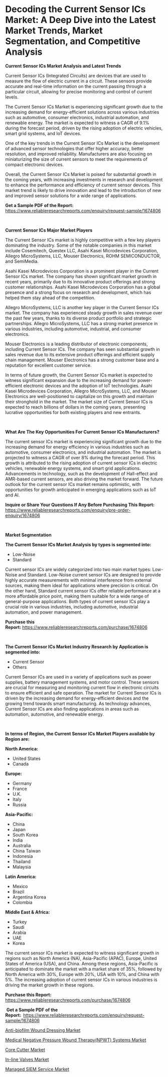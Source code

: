 <p><h1>Decoding the Current Sensor ICs Market: A Deep Dive into the Latest Market Trends, Market Segmentation, and Competitive Analysis</h1></p><p><strong>Current Sensor ICs Market Analysis and Latest Trends</strong></p>
<p><p>Current Sensor ICs (Integrated Circuits) are devices that are used to measure the flow of electric current in a circuit. These sensors provide accurate and real-time information on the current passing through a particular circuit, allowing for precise monitoring and control of current levels.</p><p>The Current Sensor ICs Market is experiencing significant growth due to the increasing demand for energy-efficient solutions across various industries such as automotive, consumer electronics, industrial automation, and renewable energy. The market is expected to witness a CAGR of 9.1% during the forecast period, driven by the rising adoption of electric vehicles, smart grid systems, and IoT devices.</p><p>One of the key trends in the Current Sensor ICs Market is the development of advanced sensor technologies that offer higher accuracy, better resolution, and improved reliability. Manufacturers are also focusing on miniaturizing the size of current sensors to meet the requirements of compact electronic devices.</p><p>Overall, the Current Sensor ICs Market is poised for substantial growth in the coming years, with increasing investments in research and development to enhance the performance and efficiency of current sensor devices. This market trend is likely to drive innovation and lead to the introduction of new and improved sensor solutions for a wide range of applications.</p></p>
<p><strong>Get a Sample PDF of the Report:&nbsp;</strong> <a href="https://www.reliableresearchreports.com/enquiry/request-sample/1674806">https://www.reliableresearchreports.com/enquiry/request-sample/1674806</a></p>
<p>&nbsp;</p>
<p><strong>Current Sensor ICs Major Market Players</strong></p>
<p><p>The Current Sensor ICs market is highly competitive with a few key players dominating the industry. Some of the notable companies in this market include Cosemitech, Questex LLC, Asahi Kasei Microdevices Corporation, Allegro MicroSystems, LLC, Mouser Electronics, ROHM SEMICONDUCTOR, and SemiMedia.</p><p>Asahi Kasei Microdevices Corporation is a prominent player in the Current Sensor ICs market. The company has shown significant market growth in recent years, primarily due to its innovative product offerings and strong customer relationships. Asahi Kasei Microdevices Corporation has a global presence and a strong focus on research and development, which has helped them stay ahead of the competition.</p><p>Allegro MicroSystems, LLC is another key player in the Current Sensor ICs market. The company has experienced steady growth in sales revenue over the past few years, thanks to its diverse product portfolio and strategic partnerships. Allegro MicroSystems, LLC has a strong market presence in various industries, including automotive, industrial, and consumer electronics.</p><p>Mouser Electronics is a leading distributor of electronic components, including Current Sensor ICs. The company has seen substantial growth in sales revenue due to its extensive product offerings and efficient supply chain management. Mouser Electronics has a strong customer base and a reputation for excellent customer service.</p><p>In terms of future growth, the Current Sensor ICs market is expected to witness significant expansion due to the increasing demand for power-efficient electronic devices and the adoption of IoT technologies. Asahi Kasei Microdevices Corporation, Allegro MicroSystems, LLC, and Mouser Electronics are well-positioned to capitalize on this growth and maintain their stronghold in the market. The market size of Current Sensor ICs is expected to reach billions of dollars in the coming years, presenting lucrative opportunities for both existing players and new entrants.</p></p>
<p>&nbsp;</p>
<p><strong>What Are The Key Opportunities For Current Sensor ICs Manufacturers?</strong></p>
<p><p>The current sensor ICs market is experiencing significant growth due to the increasing demand for energy efficiency in various industries such as automotive, consumer electronics, and industrial automation. The market is projected to witness a CAGR of over 8% during the forecast period. This growth is attributed to the rising adoption of current sensor ICs in electric vehicles, renewable energy systems, and smart grid applications. Advancements in technology, such as the development of Hall-effect and AMR-based current sensors, are also driving the market forward. The future outlook for the current sensor ICs market remains optimistic, with opportunities for growth anticipated in emerging applications such as IoT and AI.</p></p>
<p><strong>Inquire or Share Your Questions If Any Before Purchasing This Report:</strong> <a href="https://www.reliableresearchreports.com/enquiry/pre-order-enquiry/1674806">https://www.reliableresearchreports.com/enquiry/pre-order-enquiry/1674806</a></p>
<p>&nbsp;</p>
<p><strong>Market Segmentation</strong></p>
<p><strong>The Current Sensor ICs Market Analysis by types is segmented into:</strong></p>
<p><ul><li>Low-Noise</li><li>Standard</li></ul></p>
<p><p>Current sensor ICs are widely categorized into two main market types: Low-Noise and Standard. Low-Noise current sensor ICs are designed to provide highly accurate measurements with minimal interference from external sources, making them ideal for applications where precision is critical. On the other hand, Standard current sensor ICs offer reliable performance at a more affordable price point, making them suitable for a wide range of general-purpose applications. Both types of current sensor ICs play a crucial role in various industries, including automotive, industrial automation, and power management.</p></p>
<p><strong>Purchase this Report:&nbsp;</strong><a href="https://www.reliableresearchreports.com/purchase/1674806">https://www.reliableresearchreports.com/purchase/1674806</a></p>
<p>&nbsp;</p>
<p><strong>The Current Sensor ICs Market Industry Research by Application is segmented into:</strong></p>
<p><ul><li>Current Sensor</li><li>Others</li></ul></p>
<p><p>Current Sensor ICs are used in a variety of applications such as power supplies, battery management systems, and motor control. These sensors are crucial for measuring and monitoring current flow in electronic circuits to ensure efficient and safe operation. The market for Current Sensor ICs is driven by the increasing demand for energy-efficient devices and the growing trend towards smart manufacturing. As technology advances, Current Sensor ICs are also finding applications in areas such as automation, automotive, and renewable energy.</p></p>
<p>&nbsp;</p>
<p><strong>In terms of Region, the Current Sensor ICs Market Players available by Region are:</strong></p>
<p>
    <p> <strong> North America: </strong>
        <ul>
            <li>United States</li>
            <li>Canada</li>
        </ul>
        </p> 
    <p> <strong> Europe: </strong>
        <ul>
            <li>Germany</li>
            <li>France</li>
            <li>U.K.</li>
            <li>Italy</li>
            <li>Russia</li>
        </ul>
        </p> 
    <p> <strong> Asia-Pacific: </strong>
        <ul>
            <li>China</li>
            <li>Japan</li>
            <li>South Korea</li>
            <li>India</li>
            <li>Australia</li>
            <li>China Taiwan</li>
            <li>Indonesia</li>
            <li>Thailand</li>
            <li>Malaysia</li>
        </ul>
        </p> 
    <p> <strong> Latin America: </strong>
        <ul>
            <li>Mexico</li>
            <li>Brazil</li>
            <li>Argentina Korea</li>
            <li>Colombia</li>
        </ul>
        </p> 
    <p> <strong> Middle East & Africa: </strong>
        <ul>
            <li>Turkey</li>
            <li>Saudi</li>
            <li>Arabia</li>
            <li>UAE</li>
            <li>Korea</li>
        </ul>
    </p>
    </p>
<p><p>The current sensor ICs market is expected to witness significant growth in regions such as North America (NA), Asia-Pacific (APAC), Europe, United States of America (USA), and China. Among these regions, Asia-Pacific is anticipated to dominate the market with a market share of 35%, followed by North America with 30%, Europe with 20%, USA with 10%, and China with 5%. The increasing adoption of current sensor ICs in various industries is driving the market growth in these regions.</p></p>
<p><strong>Purchase this Report: </strong><a href="https://www.reliableresearchreports.com/purchase/1674806">https://www.reliableresearchreports.com/purchase/1674806</a></p>
<p>&nbsp;<strong>Get a Sample PDF of the Report:&nbsp;&nbsp;</strong><a href="https://www.reliableresearchreports.com/enquiry/request-sample/1674806">https://www.reliableresearchreports.com/enquiry/request-sample/1674806</a></p>
<p><strong></strong></p>
<p><p><a href="https://github.com/kathiaseamanalvaradovlprc2h/Market-Research-Report-List-1/blob/main/anti-biofilm-wound-dressing-market.md">Anti-biofilm Wound Dressing Market</a></p><p><a href="https://github.com/GroverBarry/Market-Research-Report-List-4/blob/main/medical-negative-pressure-wound-therapynpwt-systems-market.md">Medical Negative Pressure Wound Therapy(NPWT) Systems Market</a></p><p><a href="https://github.com/johnbach50/Market-Research-Report-List-2/blob/main/core-cutter-market.md">Core Cutter Market</a></p><p><a href="https://github.com/wusalecollins540tpqoz/Market-Research-Report-List-1/blob/main/in-line-valves-market.md">In-line Valves Market</a></p><p><a href="https://github.com/pjcfca/Market-Research-Report-List-1/blob/main/managed-siem-service-market.md">Managed SIEM Service Market</a></p></p>